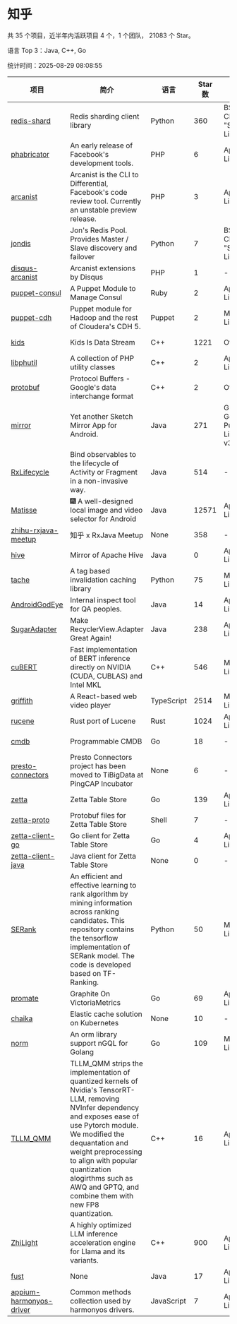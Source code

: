 # 知乎

共 35 个项目，近半年内活跃项目 4 个，1 个团队， 21083 个 Star。

语言 Top 3：Java, C++, Go

统计时间：2025-08-29 08:08:55

| 项目 | 简介 | 语言 | Star 数 | 协议 | 创建时间 | 最后更新时间 | 最后提交时间 |
| --- | --- | --- | --- | --- | --- | --- | --- |
| [redis-shard](https://github.com/zhihu/redis-shard) | Redis sharding client library | Python | 360 | BSD 2-Clause "Simplified" License | 2011-05-28 | 2025-07-20 | 2022-11-02 |
| [phabricator](https://github.com/zhihu/phabricator) | An early release of Facebook's development tools. | PHP | 6 | Apache License 2.0 | 2012-10-12 | 2022-12-29 | 2016-04-04 |
| [arcanist](https://github.com/zhihu/arcanist) | Arcanist is the CLI to Differential, Facebook's code review tool. Currently an unstable preview release. | PHP | 3 | Apache License 2.0 | 2012-11-08 | 2022-12-29 | 2016-02-16 |
| [jondis](https://github.com/zhihu/jondis) | Jon's Redis Pool.   Provides Master / Slave discovery and failover  | Python | 7 | BSD 2-Clause "Simplified" License | 2013-04-23 | 2019-07-05 | 2014-11-27 |
| [disqus-arcanist](https://github.com/zhihu/disqus-arcanist) | Arcanist extensions by Disqus | PHP | 1 | - | 2013-08-20 | 2020-01-16 | 2014-10-16 |
| [puppet-consul](https://github.com/zhihu/puppet-consul) | A Puppet Module to Manage Consul | Ruby | 2 | Apache License 2.0 | 2014-08-27 | 2015-07-22 | 2014-09-03 |
| [puppet-cdh](https://github.com/zhihu/puppet-cdh) | Puppet module for Hadoop and the rest of Cloudera's CDH 5. | Puppet | 2 | MIT License | 2014-10-09 | 2023-02-02 | 2015-12-04 |
| [kids](https://github.com/zhihu/kids) | Kids Is Data Stream | C++ | 1221 | Other | 2014-12-19 | 2025-06-07 | 2020-08-10 |
| [libphutil](https://github.com/zhihu/libphutil) | A collection of PHP utility classes | C++ | 2 | Apache License 2.0 | 2015-03-24 | 2016-03-14 | 2016-02-16 |
| [protobuf](https://github.com/zhihu/protobuf) | Protocol Buffers - Google's data interchange format | C++ | 2 | Other | 2016-07-22 | 2018-08-21 | 2016-07-22 |
| [mirror](https://github.com/zhihu/mirror) | Yet another Sketch Mirror App for Android.  | Java | 271 | GNU General Public License v3.0 | 2016-10-31 | 2024-12-10 | 2020-09-30 |
| [RxLifecycle](https://github.com/zhihu/RxLifecycle) | Bind observables to the lifecycle of Activity or Fragment in a non-invasive way. | Java | 514 | - | 2017-01-21 | 2025-07-21 | 2018-06-14 |
| [Matisse](https://github.com/zhihu/Matisse) | :fireworks: A well-designed local image and video selector for Android | Java | 12571 | Apache License 2.0 | 2017-04-13 | 2025-08-29 | 2023-05-15 |
| [zhihu-rxjava-meetup](https://github.com/zhihu/zhihu-rxjava-meetup) | 知乎 x RxJava Meetup | None | 358 | - | 2017-09-25 | 2024-03-08 | 2017-10-08 |
| [hive](https://github.com/zhihu/hive) | Mirror of Apache Hive | Java | 0 | Apache License 2.0 | 2017-11-09 | 2017-11-30 | 2017-11-09 |
| [tache](https://github.com/zhihu/tache) | A tag based invalidation caching library  | Python | 75 | MIT License | 2017-12-20 | 2025-08-06 | 2019-11-07 |
| [AndroidGodEye](https://github.com/zhihu/AndroidGodEye) | Internal inspect tool for QA peoples. | Java | 14 | Apache License 2.0 | 2018-01-29 | 2024-02-22 | 2018-03-14 |
| [SugarAdapter](https://github.com/zhihu/SugarAdapter) | Make RecyclerView.Adapter Great Again! | Java | 238 | Apache License 2.0 | 2018-12-05 | 2025-03-10 | 2019-06-24 |
| [cuBERT](https://github.com/zhihu/cuBERT) | Fast implementation of BERT inference directly on NVIDIA (CUDA, CUBLAS) and Intel MKL | C++ | 546 | MIT License | 2019-03-13 | 2025-08-07 | 2020-11-18 |
| [griffith](https://github.com/zhihu/griffith) | A React-based web video player | TypeScript | 2514 | MIT License | 2019-03-22 | 2025-08-07 | 2025-05-20 |
| [rucene](https://github.com/zhihu/rucene) | Rust port of Lucene | Rust | 1024 | Apache License 2.0 | 2019-05-29 | 2025-08-04 | 2024-02-16 |
| [cmdb](https://github.com/zhihu/cmdb) | Programmable CMDB | Go | 18 | - | 2020-04-26 | 2023-11-08 | 2020-06-15 |
| [presto-connectors](https://github.com/zhihu/presto-connectors) | Presto Connectors project has been moved to TiBigData at PingCAP Incubator | None | 6 | - | 2020-05-02 | 2020-06-10 | 2020-06-10 |
| [zetta](https://github.com/zhihu/zetta) | Zetta Table Store | Go | 139 | Apache License 2.0 | 2020-05-12 | 2025-08-13 | 2021-04-06 |
| [zetta-proto](https://github.com/zhihu/zetta-proto) | Protobuf files for Zetta Table Store | Shell | 7 | - | 2020-05-12 | 2024-06-18 | 2021-04-04 |
| [zetta-client-go](https://github.com/zhihu/zetta-client-go) | Go client for Zetta Table Store | Go | 4 | Apache License 2.0 | 2020-05-12 | 2024-06-18 | 2021-04-05 |
| [zetta-client-java](https://github.com/zhihu/zetta-client-java) | Java client for Zetta Table Store | None | 0 | - | 2020-07-03 | 2020-07-03 | 2020-07-03 |
| [SERank](https://github.com/zhihu/SERank) | An efficient and effective learning to rank algorithm by mining information across ranking candidates. This repository contains the tensorflow implementation of SERank model. The code is developed based on TF-Ranking. | Python | 50 | MIT License | 2020-08-05 | 2024-09-26 | 2021-03-29 |
| [promate](https://github.com/zhihu/promate) | Graphite On VictoriaMetrics | Go | 69 | Apache License 2.0 | 2020-11-17 | 2025-05-14 | 2021-03-03 |
| [chaika](https://github.com/zhihu/chaika) | Elastic cache solution on Kubernetes | None | 10 | - | 2021-03-22 | 2025-06-09 | 2021-03-22 |
| [norm](https://github.com/zhihu/norm) | An orm library support nGQL for Golang | Go | 109 | MIT License | 2021-07-13 | 2025-08-26 | 2024-07-05 |
| [TLLM_QMM](https://github.com/zhihu/TLLM_QMM) | TLLM_QMM strips the implementation of quantized kernels of Nvidia's TensorRT-LLM, removing NVInfer dependency and exposes ease of use Pytorch module. We modified the dequantation and weight preprocessing to align with popular quantization alogirthms such as AWQ and GPTQ, and combine them with new FP8 quantization. | C++ | 16 | Apache License 2.0 | 2024-07-05 | 2025-01-30 | 2024-07-05 |
| [ZhiLight](https://github.com/zhihu/ZhiLight) | A highly optimized LLM inference acceleration engine for Llama and its variants. | C++ | 900 | Apache License 2.0 | 2024-12-06 | 2025-08-18 | 2025-07-10 |
| [fust](https://github.com/zhihu/fust) | None | Java | 17 | Apache License 2.0 | 2025-03-12 | 2025-08-29 | 2025-08-29 |
| [appium-harmonyos-driver](https://github.com/zhihu/appium-harmonyos-driver) | Common methods collection used by harmonyos drivers. | JavaScript | 7 | Apache License 2.0 | 2025-07-31 | 2025-08-28 | 2025-08-15 |
